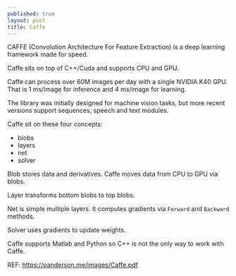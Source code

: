 ```yaml
---
published: true
layout: post
title: Caffe
---
```



CAFFE (Convolution Architecture For Feature Extraction) is a deep learning framework made for speed. 

Caffe sits on top of C++/Cuda and supports CPU and GPU.

Caffe can process over 60M images per day with a single NVIDIA K40 GPU. That is 1 ms/image for inference and 4 ms/image for learning.

The library was initially designed for machine vision tasks, but more recent versions support sequences, speech and text modules.

Caffe sit on these four concepts:

* blobs 
* layers
* net
* solver

Blob stores data and derivatives. Caffe moves data from CPU to GPU via blobs.

Layer transforms bottom blobs to top blobs.

Net is simple multiple layers. It computes gradients via `Forward` and `Backward` methods.

Solver uses gradients to update weights.

Caffe supports Matlab and Python so C++ is not the only way to work with Caffe.

REF: https://panderson.me/images/Caffe.pdf
